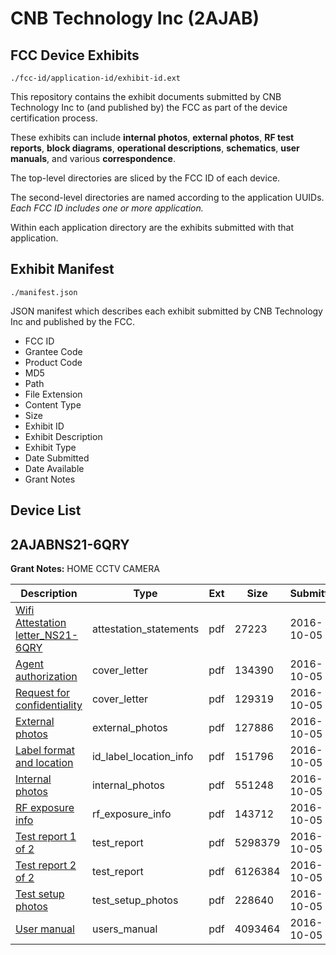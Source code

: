 # CNB Technology Inc (2AJAB)
## FCC Device Exhibits

```
./fcc-id/application-id/exhibit-id.ext
```

This repository contains the exhibit documents submitted by CNB Technology Inc to (and published by) the FCC as part of the device certification process.

These exhibits can include **internal photos**, **external photos**, **RF test reports**, **block diagrams**, **operational descriptions**, **schematics**, **user manuals**, and various **correspondence**.

The top-level directories are sliced by the FCC ID of each device.

The second-level directories are named according to the application UUIDs. *Each FCC ID includes one or more application.*

Within each application directory are the exhibits submitted with that application. 

## Exhibit Manifest

```
./manifest.json
```

JSON manifest which describes each exhibit submitted by CNB Technology Inc and published by the FCC.

- FCC ID
- Grantee Code
- Product Code
- MD5
- Path
- File Extension
- Content Type
- Size
- Exhibit ID
- Exhibit Description
- Exhibit Type
- Date Submitted
- Date Available
- Grant Notes

## Device List
## 2AJABNS21-6QRY
**Grant Notes:** HOME CCTV CAMERA

| Description | Type | Ext | Size | Submitted | Available |
| ----------- | ---- | --- | ---- | --------- | --------- |
| [Wifi Attestation letter_NS21-6QRY](2AJABNS21-6QRY/bd92c2e4ecae9566c1e4a7672c5d0aae/3156066.pdf) | attestation_statements | pdf | 27223 | 2016-10-05 | 2016-10-05 |
| [Agent authorization](2AJABNS21-6QRY/bd92c2e4ecae9566c1e4a7672c5d0aae/3156067.pdf) | cover_letter | pdf | 134390 | 2016-10-05 | 2016-10-05 |
| [Request for confidentiality](2AJABNS21-6QRY/bd92c2e4ecae9566c1e4a7672c5d0aae/3156068.pdf) | cover_letter | pdf | 129319 | 2016-10-05 | 2016-10-05 |
| [External photos](2AJABNS21-6QRY/bd92c2e4ecae9566c1e4a7672c5d0aae/3156069.pdf) | external_photos | pdf | 127886 | 2016-10-05 | 2016-10-05 |
| [Label format and location](2AJABNS21-6QRY/bd92c2e4ecae9566c1e4a7672c5d0aae/3156070.pdf) | id_label_location_info | pdf | 151796 | 2016-10-05 | 2016-10-05 |
| [Internal photos](2AJABNS21-6QRY/bd92c2e4ecae9566c1e4a7672c5d0aae/3156071.pdf) | internal_photos | pdf | 551248 | 2016-10-05 | 2016-10-05 |
| [RF exposure info](2AJABNS21-6QRY/bd92c2e4ecae9566c1e4a7672c5d0aae/3156078.pdf) | rf_exposure_info | pdf | 143712 | 2016-10-05 | 2016-10-05 |
| [Test report 1 of 2](2AJABNS21-6QRY/bd92c2e4ecae9566c1e4a7672c5d0aae/3156079.pdf) | test_report | pdf | 5298379 | 2016-10-05 | 2016-10-05 |
| [Test report 2 of 2](2AJABNS21-6QRY/bd92c2e4ecae9566c1e4a7672c5d0aae/3156081.pdf) | test_report | pdf | 6126384 | 2016-10-05 | 2016-10-05 |
| [Test setup photos](2AJABNS21-6QRY/bd92c2e4ecae9566c1e4a7672c5d0aae/3156080.pdf) | test_setup_photos | pdf | 228640 | 2016-10-05 | 2016-10-05 |
| [User manual](2AJABNS21-6QRY/bd92c2e4ecae9566c1e4a7672c5d0aae/3156072.pdf) | users_manual | pdf | 4093464 | 2016-10-05 | 2016-10-05 |
